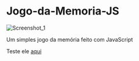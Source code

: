 # Jogo-da-Memoria-JS

![Screenshot_1](https://github.com/rickzyinho/Jogo-da-Memoria-JS/assets/140854832/d7ef8fd5-fa64-4758-a505-ba6a10832b6e)

Um simples jogo da memória feito com JavaScript

Teste ele <a href="https://rickzyinho.github.io/Jogo-da-Memoria-JS/" target="_blank">aqui</a>
